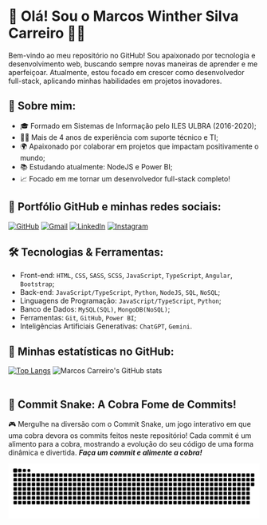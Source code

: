 # 👋 Olá! Sou o Marcos Winther Silva Carreiro 👨‍💻

Bem-vindo ao meu repositório no GitHub! Sou apaixonado por tecnologia e desenvolvimento web, buscando sempre novas maneiras de aprender e me aperfeiçoar. Atualmente, estou focado em crescer como desenvolvedor full-stack, aplicando minhas habilidades em projetos inovadores.

## 💼 Sobre mim:
- 🎓 Formado em Sistemas de Informação pelo ILES ULBRA (2016-2020);
- 👨‍🔧 Mais de 4 anos de experiência com suporte técnico e TI;
- 🌍 Apaixonado por colaborar em projetos que impactam positivamente o mundo;
- 📚 Estudando atualmente: NodeJS e Power BI;
- 📈 Focado em me tornar um desenvolvedor full-stack completo!

## 📱 Portfólio GitHub e minhas redes sociais:

[![GitHub](https://img.shields.io/badge/GitHub-100000?style=for-the-badge&logo=github&logoColor=white)](https://github.com/MarcosWinther)
[![Gmail](https://img.shields.io/badge/Gmail-D14836?style=for-the-badge&logo=gmail&logoColor=white)](mailto:winthermarcos@gmail.com)
[![LinkedIn](https://img.shields.io/badge/LinkedIn-0077B5?style=for-the-badge&logo=linkedin&logoColor=white)](https://www.linkedin.com/in/marcoswinthersilva/)
[![Instagram](https://img.shields.io/badge/Instagram-E4405F?style=for-the-badge&logo=instagram&logoColor=white)](https://www.instagram.com/marcossilvacarreiro/)


## 🛠️ Tecnologias & Ferramentas:

- Front-end: ``HTML``, ``CSS``, ``SASS``, ``SCSS``, ``JavaScript``, ``TypeScript``, ``Angular``, ``Bootstrap``;
- Back-end: ``JavaScript/TypeScript``, ``Python``, ``NodeJS``, ``SQL``, ``NoSQL``;
- Linguagens de Programação: ``JavaScript/TypeScript``, ``Python``;
- Banco de Dados: ``MySQL(SQL)``, ``MongoDB(NoSQL)``;
- Ferramentas: ``Git``, ``GitHub``, ``Power BI``;
- Inteligências Artificiais Generativas: ``ChatGPT``, ``Gemini``.

## 🌟 Minhas estatísticas no GitHub:

[![Top Langs](https://github-readme-stats.vercel.app/api/top-langs/?username=MarcosWinther&layout=donut)](https://github.com/anuraghazra/github-readme-stats)
![Marcos Carreiro's GitHub stats](https://github-readme-stats.vercel.app/api?username=MarcosWinther&show_icons=true&theme=dracula)
<br><br>

## 🐍 Commit Snake: A Cobra Fome de Commits!

🎮 Mergulhe na diversão com o Commit Snake, um jogo interativo em que uma cobra devora os commits feitos neste repositório! Cada commit é um alimento para a cobra, mostrando a evolução do seu código de uma forma dinâmica e divertida. ***Faça um commit e alimente a cobra!***

<picture>
  <source media="(prefers-color-scheme: dark)" srcset="https://raw.githubusercontent.com/MarcosWinther/MarcosWinther/output/github-contribution-grid-snake-dark.svg">
  <source media="(prefers-color-scheme: light)" srcset="https://raw.githubusercontent.com/MarcosWinther/MarcosWinther/output/github-contribution-grid-snake.svg">
  <img alt="github contribution grid snake animation" src="https://raw.githubusercontent.com/MarcosWinther/MarcosWinther/output/github-contribution-grid-snake.svg">
</picture>
<br><br>
